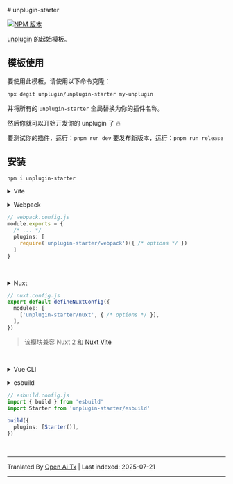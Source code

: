 <translate-content># unplugin-starter

[![NPM 版本](https://img.shields.io/npm/v/unplugin-starter?color=a1b858&label=)](https://www.npmjs.com/package/unplugin-starter)

[unplugin](https://github.com/unjs/unplugin) 的起始模板。

## 模板使用

要使用此模板，请使用以下命令克隆：
</translate-content>
```bash
npx degit unplugin/unplugin-starter my-unplugin
```
并将所有的 `unplugin-starter` 全局替换为你的插件名称。

然后你就可以开始开发你的 unplugin 了 🔥

要测试你的插件，运行：`pnpm run dev`
要发布新版本，运行：`pnpm run release`

## 安装


```bash
npm i unplugin-starter
```
<translate-content>
<details>
<summary>Vite</summary><br>
</translate-content>
```ts
// vite.config.ts
import Starter from 'unplugin-starter/vite'

export default defineConfig({
  plugins: [
    Starter({ /* options */ }),
  ],
})
```
示例: [`playground/`](./playground/)

<br></details>

<details>
<summary>Rollup 打包工具</summary><br>
</details>

```ts
// rollup.config.js
import Starter from 'unplugin-starter/rollup'

export default {
  plugins: [
    Starter({ /* options */ }),
  ],
}
```
<br></details>

<details>
<summary>Webpack</summary><br>
</details>

```ts
// webpack.config.js
module.exports = {
  /* ... */
  plugins: [
    require('unplugin-starter/webpack')({ /* options */ })
  ]
}
```
<br></details>

<details>
<summary>Nuxt</summary><br>
</details>

```ts
// nuxt.config.js
export default defineNuxtConfig({
  modules: [
    ['unplugin-starter/nuxt', { /* options */ }],
  ],
})
```
> 该模块兼容 Nuxt 2 和 [Nuxt Vite](https://github.com/nuxt/vite)

<br></details>

<details>
<summary>Vue CLI</summary><br>
</translate-content>

```ts
// vue.config.js
module.exports = {
  configureWebpack: {
    plugins: [
      require('unplugin-starter/webpack')({ /* options */ }),
    ],
  },
}
```
<br></details>

<details>
<summary>esbuild</summary><br>
</details>

```ts
// esbuild.config.js
import { build } from 'esbuild'
import Starter from 'unplugin-starter/esbuild'

build({
  plugins: [Starter()],
})
```
<br></details>



---

Tranlated By [Open Ai Tx](https://github.com/OpenAiTx/OpenAiTx) | Last indexed: 2025-07-21

---